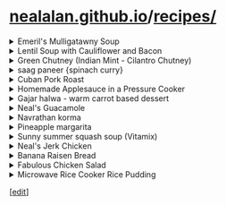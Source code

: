 # [nealalan.github.io](https://nealalan.github.io/)/[recipes/](https://nealalan.github.io/recipes/)


<details><summary>Emeril's Mulligatawny Soup </summary>
 
Origial source was the food network, but the link no longer works.

#### Ingredients

  | Amt | Item |
  |----|----|
  | 4 tablespoons | ghee or clarified butter | 
  | 1 1/2 pounds | diced boneless, skinless chicken thighs | 
  | 2 tablespoons | garam masala | 
  | 1 3/4 teaspoons | salt | 
  | 2 cups small diced | onions | 
  | 1/2 cup small diced | carrots | 
  | 1/2 cup small diced | celery | 
  | 2 tablespoons minced | garlic | 
  | 2 tablespoons minced | ginger | 
  | 2 cups peeled, | cored and diced Granny Smith apples | 
  | 1 cup peeled and diced | Yukon gold potatoes | 
  | 1 cup peeled and diced | sweet potatoes | 
  | 1 cup dried | red lentils | 
  | 6 cups | chicken stock | 
  | 3/4 teaspoons | freshly ground black pepper | 
  | 3/4 cup diced | zucchini | 
  | 3/4 cup diced | yellow squash | 
  | 1 cup tightly packed | baby spinach | 
  | 1 (14-ounce) can | unsweetened coconut milk | 
  | 1 cup peeled, | seeded and chopped tomatoes (PASS ON THIS) | 
  | 1 tablespoon | apple cider vinegar (OR lemon) | 
  | 3 cups steamed | white basmati rice | 
  | 1/2 cup finely ground | toasted cashews | 
  | 1/4 cup chopped | fresh cilantro leaves | 

#### Directions
* Set a 4 or 5-quart saucepan over medium heat and add the ghee.
* Season the chicken with the garam masala and 1/4 teaspoon of the salt.
* Once the ghee is hot, add the chicken and cook, turning often, until golden brown and fragrant, 6 hto 8 minutes. Transfer the chicken to a plate and set aside to cool.
* While the chicken is cooling, add the onions, carrots and celery to the hot pan and saute until lightly caramelized, about 4 to 5 minutes.
* Add the garlic, ginger and apples to the pan and saute until the apples are caramelized, about 7 to 8 minutes.
* Add the potatoes, sweet potatoes, and lentils to the pan, along with 4 cups of the chicken stock.
* Raise the heat to high and bring to a boil.
* Reduce to a simmer and cook the soup until the potatoes are tender, about 10 minutes.
* Add the reserved chicken, the remaining 1 1/2 teaspoons salt, the pepper, remaining 2 cups of chicken stock, zucchini, squash, spinach, coconut milk, and tomatoes.
* Continue to cook the soup at a simmer until the lentils and chicken are both tender, 10 to 15 minutes longer.
* Remove from the heat and stir in the cider vinegar lemon.
* Taste and adjust seasoning, if necessary.

#### Service
* place 1/4 cup of the rice in a warmed bowl, and pour 8 ounces of the soup over the rice,
* garnish with a tablespoon of the cashews,
* 2 teaspoons of the cilantro

</details>
<details><summary>Lentil Soup with Cauliflower and Bacon </summary>
 
http://www.delish.com/recipefinder/lentil-soup-cauliflower-bacon-recipe-7821

#### Ingredients
* 6 slice(s) bacon, cut crosswise into thin strips (or use a whole pound)
* 1 onion, chopped
* 2 cup(s) lentils
* 2 teaspoon(s) salt
* 1/4 teaspoon(s) fresh ground black pepper
* 1 1/2 teaspoon(s) dried rosemary, crumbled
* 1 bay leaf
* 9 cup(s) water
* 1 small head cauliflower (about 1 1/2 pounds), cut into small florets (about 1 quart)
* 1/3 cup(s) chopped fresh parsley
Also 
* 1 lemon
* 1 tsp cumin
* 2 tsps coriander

#### Directions
1. In a large pot, cook the bacon strips until crisp. Remove the bacon with a slotted spoon and drain on paper towels. Discard all but 2 tablespoons of the bacon fat or, if there's less than 2 tablespoons, add enough olive oil to make up the amount.
2. Reduce the heat to moderately low. Add the onion to the pot and cook, stirring occasionally, until translucent, about 5 minutes.
3. Add the lentils, salt, pepper, rosemary, bay leaf and water to the pot. Bring to a boil. Reduce the heat and simmer, partially covered, stirring occasionally, for 15 minutes. Add the cauliflower florets and simmer, stirring occasionally, until the cauliflower and lentils are tender, about 15 minutes longer. Remove the bay leaf.
4. Stir the parsley into the soup. Serve the soup topped with the bacon.

</details>
<details><summary>Green Chutney (Indian Mint - Cilantro Chutney)</summary>
 
https://www.geniuskitchen.com/recipe/green-chutney-indian-mint-cilantro-chutney-156498?oc=linkback

#### Ingredients
- 2 cups chopped fresh cilantro
- 1 cup chopped mint
- 1 tablespoon fresh ginger, chopped
- 1 tablespoon garlic, chopped
- 1 tablespoon green chili, chopped
- 2 tablespoons desiccated coconut
- salt
- 1/4 cup lemon juice

#### Directions
- Grind all the ingredients with a little water.

</details>
<details><summary>saag paneer {spinach curry}</summary>

#### Ingredients
* 16 oz frozen spinach
* 1 cup boiling water
* 4 tbsp ghee (or butter)
* 1 medium onion, chopped
* 1 inch piece of ginger, finely minced or grated
* 2 cloves garlic, minced
* ¼ tsp turmeric
* ½ tsp cumin
* 1 tsp fenugreek powder (or curry powder)
* 3 tbsp cream or yogurt
* 2 tsp fresh lemon juice
* 1 tsp salt (or more, to taste)
* 12 oz paneer or drained ricotta, in ½ inch cubes

#### Instructions
1. Place frozen spinach in a blender or food processor, drizzling it with the boiling water as you go so it wilts and you can fit it all in. Process until very finely chopped, but not pureed. Set aside.
2. Heat ghee or butter in a large pot over medium heat. Add chopped onion and cook, stirring often, until very soft and golden – 20-25 minutes. Reduce the heat if onions are browning – low and slow is the goal.
3. Add the ginger and garlic and cook until fragrant, about 1 minute. Add the turmeric, cumin and fenugreek powder and cook 1 minute more. Stir in the spinach, bring to a simmer, then add cream or yogurt, lemon juice and salt to taste. Gently stir in paneer and heat through.

</details>
<details><summary>Cuban Pork Roast</summary>

Perfected by Neal Dreher 2015-05-11 - Serves 8 (or a lot of excellent leftovers - tastes even better!)

#### STEP 1 - Orange Mixture

  | AMT | Ingredient |
  |----|----|
  | 2.5 cups | water | 
  | 1 cup fresh | orange juice (or about 4 oranges juiced) - better with low/no pulp | 
  | 1/2 cup chopped | cilantro stems | 
  | 1 medium | orange, quartered | 
  | 3/4 tsp | black or pink salt  | 
  | 3/4 tsp | black pepper | 

* Combine ingredients in a blender; process until smooth. Strain through a fine sieve over a bowl; discard solids.

#### STEP 2

  | AMT | Ingredient |
  |----|-----|
  | 4-5 lb | bone-in pork shoulder, trimmed | 
  | 6 pieces | (thick) bacon | 
  | 1 pound | dried black beans or 1 to 2 cans refried black bens | 
  | 1/2 tsp | black or pink salt | 
  | 1/2 tsp | black pepper | 

* Place diced bacon in a large skillet or soup pot (cast iron works best) over medium heat; cook until crisp. 
* Remove bacon, leaving remains in pan. Place bacon in a large slow cooker. 
* Sprinkle pork with 1/2 teaspoon salt and 1/2 teaspoon black pepper. 
* Return skillet to medium-high heat. 
* Add pork to bacon drippings in skillet; cook 8 minutes, turn to brown on all sides. This may take 5-8 minutes per side. If in a soup pot, you can put the lid on to keep more heat in. 
* Add pork shoulder to slow cooker. 
* Pour beans around (not on) pork.

### STEP 3

  | AMT | Ingredient |
  |----|-----|
  | 5 tsp | grape seed or avocado oil | 
  | 10-12 | green onions diced with green scallions | 
  | 6 | garlic cloves, crushed or diced finely | 
  | 1/4 cup chopped | fresh oregano, divided | 
  | 2 teaspoons | paprika | 
  | 2 teaspoons | ground cumin | 
  | 1 1/2 teaspoons | crushed red pepper | 
  | 1 can | plain organic tomato sauce | 
  | 1 seeded and thinly sliced | jalapeño or HOT pepper | 

* Return skillet to medium-high heat. 
* Add oil, diced onion and 6 garlic cloves; sauté until onions are limp. 
* Add 3 tablespoons oregano. 
* Add the paprika, cumin, and crushed red pepper to pan; sauté 1 minute. 
* Add tomato sauce and jalapeño or HOT pepper. 
* Bring to a boil and simmer until reduced and thick, scraping pan to loosen browned bits. (If you let it sit while cooking, it will brown to the bottom to allow for scraping. This is desirable and easy to do in cast iron.) 

#### STEP 4

  | AMT | Ingredient |
  |----|-----|
  | 1 | bay leaf | 
  | 4 chopped into strips | garlic cloves | 

* Add orange mixture and bay leaf to slow cooker. 
* Cut slits in pork and add garlic inside pork. 
* Scoop tomato onion mixture over pork. 
* Cover and cook on HIGH for 8 hours or until pork is very tender. 
* Chunk pork leaving some with the cooked on tomato salsa; discard bones. Discard bay leaf. Add salt to taste.

#### SERVICE

* Spoon about 2/3 cup rice onto each of 8 plates; 
* top each serving with 1/2 cup mixture from slow cooker, about 5 ounces pork, and 3-5 tsp of the bean juice mix around the rice. 
* Garnish with remaining oregano and 1/4 cup cilantro.

ALSO 
This is excellent served with sliced, oiled, salted (spiced to preference) and baked plantains or sweet potatoes. Also excellent with guacamole. Can eat with grilled/toasted pita bread. For leftovers, allow crockpot to simmer for an hour or two uncovered to help reduce remaining juice.

</details>
<details><summary>Homemade Applesauce in a Pressure Cooker</summary>

Serves 4-6 generously, http://blog.kitchentherapy.us/2009/10/fireside-apple-sauce-in-a-pressure-cooker

#### Ingredients

  | AMT | Ingredient | Metric |
  |----|-----|----|
  | 3 pounds | apples | about 1.5 kg | 
  | 1/2 cup | water | 120 ml | 
  | 1 teaspoon | cinnamon | 1 gm | 
  | 1-2 tablespoons | dark brown sugar | maybe 12-25 gm | 
  | 1 tablespoon | butter, **optional** | 15 gm | 

#### Directions

* Quarter apples and remove centers.
* Put apple quarters and water in pressure cooker. Bring to pressure and cook for 3 minutes.
* Turn off the heat and allow to cool until pressure drops.
* Open the cooker and pour apples into large shallow bowl.
* Allow to cool enough to be able to handle comfortably. Remove skins from apples, using tongs and a spoon.
* Stir to desired chunkiness.
* Add cinnamon and taste. 
* Note: You may not need any sugar at all. I didn’t use any with the Fireside apples. 
* Note: No butter necessary, though this is a nice rich addition sometimes.

</details>
<details><summary>Gajar halwa - warm carrot based dessert</summary>

#### Ingredients

  | Ingredient | AMT |
  |----|-----|
  | Grated carrot | 2 cups| 
  | Milk | 3 cups (used 1.5 cups heavy whipping cream & 1.5 cups water) | 
  | Sugar | 2 tbl spns (used 4tbls brown sugar) | 
  | Cardamom powder 1/4 tea spn (shelled ~8 myself and ground in vitamix) | 
  | Saffron | 4-5 strands | 
  | Ghee | 1 tbl spn (used 2.5 tblsp butter and was way too much!) | 
  | Cashew nuts | 1 tbl spn (ground 6 in vitamix)| 


#### Method
- Heat milk (using wide pan/skillet as possible and cooked as high as possible w/out causing too much foam)
- When it is boiling, add grated carrot. 
- Cook till carrot is 3/4th done.
- Add Sugar and ghee. Stir continuously at this stage.
- Cook till carrot is completely done and halwa becomes thick. (will start to really turn from offwhite to orangish color.)
- Add saffron and cardamom powder. 
- Garnish with cashew nuts fried in ghee (used fresh ground not fried). 
- Serve hot.

</details>
<details><summary>Neal's Guacamole</summary>

- Remove avocado from skin and place in mixing bowl
- Add plenty of lime with pulp (i use two small lime per 2-3 lg avocados)
- Add 1/8 tsp habanero (or other very hot) pepper - USE WITH CAUTION!!!
- Mash with potato masher to a chunky mixture (no need to make it smooth)
- Chop 1/2-3/4 white onion (or to liking)
- Remove seeds and chop yellow or orange peppers (amt to liking - can't have too much for me)
- Place in iron skillet
- Add 2 diced or pressed garlic cloves (amt to liking)
- Add triple sec liquor and simmer on med heat until soft
- Just before triple sec boils out (or you can add a little more TS) add chopped cilantro
- Note: If you leave the cilantro in too long, if will stick to skillet like super glue
- Stir in cilantro briefly until most liquid is evaporated
- Add mixture to avocado 
- CLEAN CILANTRO FROM SKILLET!!!
- Server warm or chilled with El Ranchero Tortilla Chips Mild Hot
- Excellent served on grilled fish over bed of rice
- https://t.co/tci98dkwk0

</details>
<details><summary>Navrathan korma</summary>

SERVES ABOUT 5

##### Ingredients PART 1

- Ghee -- 2 tbsp
- Ginger -- 1/2 tsp 
- Garlic -- 3/4 tsp 
- Green Chilli -- 2 to 3 (or can use regular red chilli/hot sauce)
- Cilantro (Coriander ) -- 2 tbsp (dried works)

##### Ingredients PART 2

- Cauliflower flowerettes -- 1/2 cup
- Frozen Peas -- 1/4 th cup
- Potatoes (Peeled) -- 1/2 cup (Cut into cubes) (i used sweet potatoes, which are wonderful!) 
- Carrots -- 1/3 cup (Peeled and cut into strips OR shreaded)
- Beans -- 1/3 cup ( Cut into strips) * (I don't add these because I didn't know what to use. Just use extra peas) *

##### Ingredients PART 3

- Turmeric Powder -- 1/2 tsp
- Cummin Powder -- 1/2 tsp
- Red Chilli Powder -- 1/2 tsp
- Garam masala --1/2 tsp  
- Tomato Puree -- 1/2 cup * (I don't use this because I don't like tomato)
- Curd (beaten) -- 1/2 cup (Using heavy/thick yogurt)
- Pineapple cubes -- 1/2 cup
- Cashewnuts and Almonds (Sliced) -- 1 tbsp each 
- Paneer -- 10 to 12 half inch cubes
- Milk -- as needed
- Oil -- as needed to fry paneer (i use corn oil)

#### Directions

1. Grind ginger, garlic, cilantro and green chilli (add a little with water as needed)
2. Deep fry paneer in oil until golden brown. This requires a lot of attention to keep cheese from melting.
3. Take 2 tbsp of oil or ghee in a pan and add the ground paste. 
4. Stir fry, sprinkling a little milk from time to time.
5. Add all the vegetables, salt, garam masala, turmeric, cummin & red chilli powder.
6. Stir fry and add tomato puree and little water to cook the vegetables. 
7. Mix and cook until the vegetables are almost done. Now, add the curd.
8. Add Paneer.
9. Mix (blend if desired) pineapple, cashews and almonds and add.
10. Simmer for about 3 minutes. Serve hot in metal bowl.

</details>
<details><summary>Pineapple margarita</summary>

- 1 lime
- 1/2 cup pineapple
- 1/4 cup lemon
- 1/4 cup powered sugar
- 2 cups ice
- pinch salt
- 1 cup tequilla
- 1 cup tripple sec
 
BLEND. DRINK.

</details>
<details><summary>Sunny summer squash soup (Vitamix)</summary>

- *I like this soup blended smoother than my hand blender can get it.* 
- Preparation time: 5 minute(s) | Cooking time: 45 minute(s)


#### Ingredients

- 1 large onion, chopped
- 3 cloves garlic, minced
- 1 small hot pepper, seeds removed and chopped
- 2 ribs celery, strings removed and chopped
- 2 medium (12-14 ounces) gold potatoes, peeled and cut into small dice
- 1 1/2 pounds small yellow squash, chopped (or young zucchini)
- 1 pinch white pepper
- 4 cups vegetable broth
- 1 teaspoon oregano
- 1/2 teaspoon turmeric (optional, for color)
- 2 tablespoons nutritional yeast (optional)
- 1 tablespoon tahini (optional)
- salt and white pepper, to taste (optional)
- Garnish: slivers of red bell pepper

#### Instructions

1. Heat a large non-stick or enamel-coated pot over medium-high heat. Add the onion, reduce the heat to medium, and cook, covered but stirring every minute or so, until it begins to brown, about 5 minutes (add a little water if it tends to stick). Add the garlic and hot pepper and cook for another minute.
2. Add all remaining ingredients except the optional ones. Cover and cook until the potatoes are completely tender (they will mash if lightly pressed with a spoon), about 25-40 minutes.
3. Remove half of the soup and put it into a blender* and puree at high speed until completely smooth. (Be careful–hot liquids can erupt from your blender; I always remove the center cup from the lid and cover the opening with a kitchen towel.) Once it’s blended, pour the soup into another pot. Add the remaining soup to the blender, along with any optional ingredients you choose to use, and blend well. Add to the other half of the soup, and simmer for about 5 minutes. Ladle into bowls, garnish with slices of red bell pepper, and serve.

</details>
<details><summary>Neal's Jerk Chicken</summary>

#### Ingredients

  | AMT | Item |
  |----|----|
  | 5-6 lbs | chicken | 
  | 2 peppers (or 2 tsp ground) - | scotch bonnet or habaneros w/ seeds | 
  | 1/2 cup l| emon or lime juice | 
  | 2 Tbsp | dark rum | 
  | ⅓ cup | brown sugar | 
  | 2 Tbsp | garlic | 
  | 1 | red onion, diced | 
  | 4 | green onion tops, diced | 
  | 1 Tbsp | thyme  | 
  | 2 Tbsp | olive oil | 
  | 2 tsp | salt | 
  | 2 tsp freshly | ground black pepper | 
  | 4 tsp | ground allspice | 
  | 4 tsp | ground cinnamon | 
  | 4 tsp | ground nutmeg | 
  | 4 tsp | ground ginger | 
  | 2 tsp | molasses | 
  | 1 tsp | salt (pink or black preferred) | 

Optional:
- Baked beans can
- Grill wood chips, soaked
- Long thermometer

#### Steps

1. Slice chicken into strips about the diameter of a hot dog.
2. Mix rest of the ingredients in large bowl and let marinate as long as possible up to 24 hours.
3. Heat grill to high. Prefer coals around the outside of the grill w/ center open.
4. If desired: Place baked beans can in the center of fire, filled with soaked wood chips.
5. Place strips on grill closely lined up.
6. Sear the outside of the chicken pieces.
7. Check to see the bottoms are not burned. Rotate the grill grate is necessary.
8. When the pieces are nicely cooked on the bottom, brush the remaining juice in the mix bowl on the top of the chicken and it turn it over.
9. The chicken is done cooking when it reaches at least 165 and the outside is grilled crisp to your liking

</details>
<details><summary>Banana Raisen Bread</summary>

from cooks.com; Makes 12 servings.

#### Ingredients

- 2 1/4 c. all-purpose flour
- 1 tbsp. double-acting baking powder
- 1/2 tsp. each salt & ground cinnamon
- 1/2 c. butter
- 1/2 c. granulated sugar
- 1 egg
- 3 very ripe bananas, peeled & mashed
- 3/4 c. raisins

#### Steps

1. Preheat oven to 350 degrees. 
2. Spray 9 x 5 x 3 inch loaf pan with nonstick cooking spray. Set aside.
3. Sift together dry ingredients. 
4. In large mixing bowl combine butter and sugar. 
5. Using electric mixer, beat until creamy and light; 
6. add vanilla and beat until thoroughly combined, but do not over beat as this will toughen bread.
7. Add sifted dry ingredients alternately with bananas, beating after each addition. 
8. Stir in raisins and pour batter into sprayed pan. 
9. Bake 50 minutes. Remove from heat and cool. 

</details>
<details><summary>Fabulous Chicken Salad</summary>

- 1 roasted chicken picked off the bone or use 4 chicken breasts shredded
- 1 bag of Craisins
- 1 small package of pecans chopped
- 1 cup of grapes sliced (red seedless are best)
- 3 stalks of celery chopped very fine
- 1 small sweet onion chopped ( Maui or Vidalia) very fine
- 8 small sweet pickles chopped very fine
- 3 eggs hard boiled and chopped (the yolks set aside and mixed with mayo **OR NO MAYO**)
- 1/2 cup sweet pickle juice
- 1/4 cup miracle whip

Mix all ingredients together in large mixing bowl service with crackers, chips or on bed of lettuce greens.

</details>
<details><summary>Microwave Rice Cooker Rice Pudding</summary>

1. 2 c Rice in rice cooker
1. 2 c Water in rice cooker
1. 3 c Milk in rice cooker
1. COOK 12 minutes in microwave (or whatever would usually cook the rice most of the way)
1. 2 c Milk added to rice cooker
1. 1 egg in rice cooker
1. 1/4 c Brown Sugar in rice cooker
1. 1/4 c Sugar in rice cooker
1. 1/2 tsp Salt in rice cooker
1. STIR WELL
1. COOK 2.5 minutes with no lid
1. 1 c Milk in rice cooker (if needed because of dryness)
1. STIR WELL
1. COOK 2.5 minutes with no lid
1. IF rice not is well cooked, cook additional 2.5 and stir
1. 2 tsp Butter in rice cooker
1. 1 tsp heaping Cinnamon in rice cooker
1. STIR WELL

</details>




[[edit](https://github.com/nealalan/nealalan.github.io/edit/master/recipes/readme.md)]

